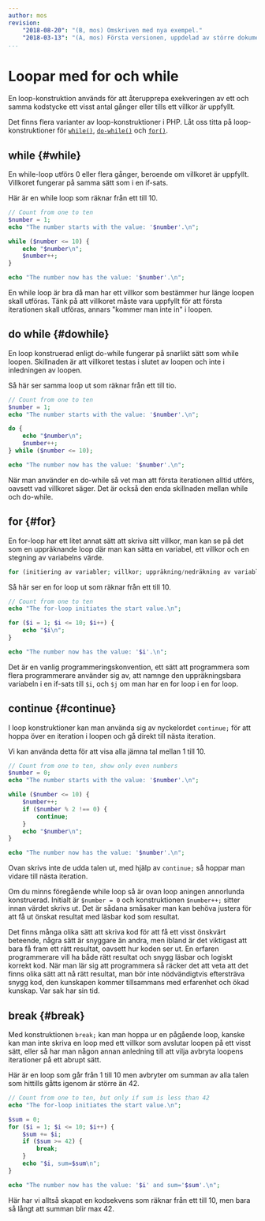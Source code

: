 ```yaml
---
author: mos
revision:
    "2018-08-20": "(B, mos) Omskriven med nya exempel."
    "2018-03-13": "(A, mos) Första versionen, uppdelad av större dokument."
...
```

Loopar med for och while
=======================

En loop-konstruktion används för att återupprepa exekveringen av ett och samma kodstycke ett visst antal gånger eller tills ett villkor är uppfyllt.

Det finns flera varianter av loop-konstruktioner i PHP. Låt oss titta på loop-konstruktioner för [`while()`](http://php.net/manual/en/control-structures.while.php), [`do-while()`](http://php.net/manual/en/control-structures.do.while.php) och [`for()`](http://php.net/manual/en/control-structures.for.php). 



while {#while}
-----------------------

En while-loop utförs 0 eller flera gånger, beroende om villkoret är uppfyllt. Villkoret fungerar på samma sätt som i en if-sats.

Här är en while loop som räknar från ett till 10.

```php
// Count from one to ten
$number = 1;
echo "The number starts with the value: '$number'.\n";

while ($number <= 10) {
    echo "$number\n";
    $number++;
}

echo "The number now has the value: '$number'.\n";
```

En while loop är bra då man har ett villkor som bestämmer hur länge loopen skall utföras. Tänk på att villkoret måste vara uppfyllt för att första iterationen skall utföras, annars "kommer man inte in" i loopen.



do while {#dowhile}
-----------------------

En loop konstruerad enligt do-while fungerar på snarlikt sätt som while loopen. Skillnaden är att villkoret testas i slutet av loopen och inte i inledningen av loopen.

Så här ser samma loop ut som räknar från ett till tio.

```php
// Count from one to ten
$number = 1;
echo "The number starts with the value: '$number'.\n";

do {
    echo "$number\n";
    $number++;
} while ($number <= 10);

echo "The number now has the value: '$number'.\n";
```

När man använder en do-while så vet man att första iterationen alltid utförs, oavsett vad villkoret säger. Det är också den enda skillnaden mellan while och do-while.



for {#for}
-----------------------

En for-loop har ett litet annat sätt att skriva sitt villkor, man kan se på det som en uppräknande loop där man kan sätta en variabel, ett villkor och en stegning av variabelns värde.

```php
for (initiering av variabler; villkor; uppräkning/nedräkning av variabler) {
```

Så här ser en for loop ut som räknar från ett till 10.

```php
// Count from one to ten
echo "The for-loop initiates the start value.\n";

for ($i = 1; $i <= 10; $i++) {
    echo "$i\n";
}

echo "The number now has the value: '$i'.\n";
```

Det är en vanlig programmeringskonvention, ett sätt att programmera som flera programmerare använder sig av, att namnge den uppräkningsbara variabeln i en if-sats till `$i`, och `$j` om man har en for loop i en for loop.



continue {#continue}
-----------------------

I loop konstruktioner kan man använda sig av nyckelordet `continue;` för att hoppa över en iteration i loopen och gå direkt till nästa iteration.

Vi kan använda detta för att visa alla jämna tal mellan 1 till 10.

```php
// Count from one to ten, show only even numbers
$number = 0;
echo "The number starts with the value: '$number'.\n";

while ($number <= 10) {
    $number++;
    if ($number % 2 !== 0) {
        continue;
    }
    echo "$number\n";
}

echo "The number now has the value: '$number'.\n";
```

Ovan skrivs inte de udda talen ut, med hjälp av `continue;` så hoppar man vidare till nästa iteration.

Om du minns föregående while loop så är ovan loop aningen annorlunda konstruerad. Initialt är `$number = 0` och konstruktionen `$number++;` sitter innan värdet skrivs ut. Det är sådana småsaker man kan behöva justera för att få ut önskat resultat med läsbar kod som resultat.

Det finns många olika sätt att skriva kod för att få ett visst önskvärt beteende, några sätt är snyggare än andra, men ibland är det viktigast att bara få fram ett rätt resultat, oavsett hur koden ser ut. En erfaren programmerare vill ha både rätt resultat och snygg läsbar och logiskt korrekt kod. När man lär sig att programmera så räcker det att veta att det finns olika sätt att nå rätt resultat, man bör inte nödvändigtvis eftersträva snygg kod, den kunskapen kommer tillsammans med erfarenhet och ökad kunskap. Var sak har sin tid.



break {#break}
-----------------------

Med konstruktionen `break;` kan man hoppa ur en pågående loop, kanske kan man inte skriva en loop med ett villkor som avslutar loopen på ett visst sätt, eller så har man någon annan anledning till att vilja avbryta loopens iterationer på ett abrupt sätt.

Här är en loop som går från 1 till 10 men avbryter om summan av alla talen som hittills gåtts igenom är större än 42.

```php
// Count from one to ten, but only if sum is less than 42
echo "The for-loop initiates the start value.\n";

$sum = 0;
for ($i = 1; $i <= 10; $i++) {
    $sum += $i;
    if ($sum >= 42) {
        break;
    }
    echo "$i, sum=$sum\n";
}

echo "The number now has the value: '$i' and sum='$sum'.\n";
```

Här har vi alltså skapat en kodsekvens som räknar från ett till 10, men bara så långt att summan blir max 42.
